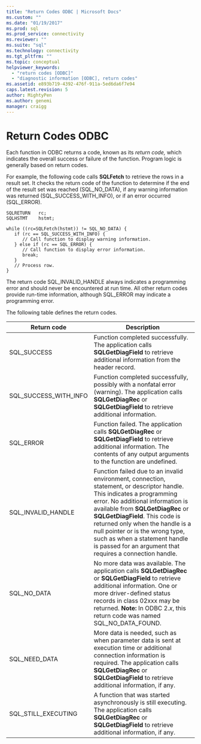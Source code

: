 ```yaml
---
title: "Return Codes ODBC | Microsoft Docs"
ms.custom: ""
ms.date: "01/19/2017"
ms.prod: sql
ms.prod_service: connectivity
ms.reviewer: ""
ms.suite: "sql"
ms.technology: connectivity
ms.tgt_pltfrm: ""
ms.topic: conceptual
helpviewer_keywords: 
  - "return codes [ODBC]"
  - "diagnostic information [ODBC], return codes"
ms.assetid: e893b719-4392-476f-911a-5ed6da6f7e94
caps.latest.revision: 5
author: MightyPen
ms.author: genemi
manager: craigg
---
```

# Return Codes ODBC
Each function in ODBC returns a code, known as its *return code,* which indicates the overall success or failure of the function. Program logic is generally based on return codes.  
  
 For example, the following code calls **SQLFetch** to retrieve the rows in a result set. It checks the return code of the function to determine if the end of the result set was reached (SQL_NO_DATA), if any warning information was returned (SQL_SUCCESS_WITH_INFO), or if an error occurred (SQL_ERROR).  
  
```  
SQLRETURN   rc;  
SQLHSTMT    hstmt;  
  
while ((rc=SQLFetch(hstmt)) != SQL_NO_DATA) {  
   if (rc == SQL_SUCCESS_WITH_INFO) {  
      // Call function to display warning information.  
   } else if (rc == SQL_ERROR) {  
      // Call function to display error information.  
      break;  
   }  
   // Process row.  
}  
```  
  
 The return code SQL_INVALID_HANDLE always indicates a programming error and should never be encountered at run time. All other return codes provide run-time information, although SQL_ERROR may indicate a programming error.  
  
 The following table defines the return codes.  
  
|Return code|Description|  
|-----------------|-----------------|  
|SQL_SUCCESS|Function completed successfully. The application calls **SQLGetDiagField** to retrieve additional information from the header record.|  
|SQL_SUCCESS_WITH_INFO|Function completed successfully, possibly with a nonfatal error (warning). The application calls **SQLGetDiagRec** or **SQLGetDiagField** to retrieve additional information.|  
|SQL_ERROR|Function failed. The application calls **SQLGetDiagRec** or **SQLGetDiagField** to retrieve additional information. The contents of any output arguments to the function are undefined.|  
|SQL_INVALID_HANDLE|Function failed due to an invalid environment, connection, statement, or descriptor handle. This indicates a programming error. No additional information is available from **SQLGetDiagRec** or **SQLGetDiagField**. This code is returned only when the handle is a null pointer or is the wrong type, such as when a statement handle is passed for an argument that requires a connection handle.|  
|SQL_NO_DATA|No more data was available. The application calls **SQLGetDiagRec** or **SQLGetDiagField** to retrieve additional information. One or more driver-defined status records in class 02xxx may be returned. **Note:**  In ODBC 2.*x*, this return code was named SQL_NO_DATA_FOUND.|  
|SQL_NEED_DATA|More data is needed, such as when parameter data is sent at execution time or additional connection information is required. The application calls **SQLGetDiagRec** or **SQLGetDiagField** to retrieve additional information, if any.|  
|SQL_STILL_EXECUTING|A function that was started asynchronously is still executing. The application calls **SQLGetDiagRec** or **SQLGetDiagField** to retrieve additional information, if any.|

